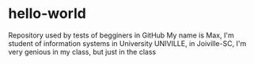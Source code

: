 # hello-world
Repository used by tests of begginers in GitHub
My name is Max, I'm student of information systems in University UNIVILLE, in Joiville-SC, I'm very genious in my class, but just in the class

